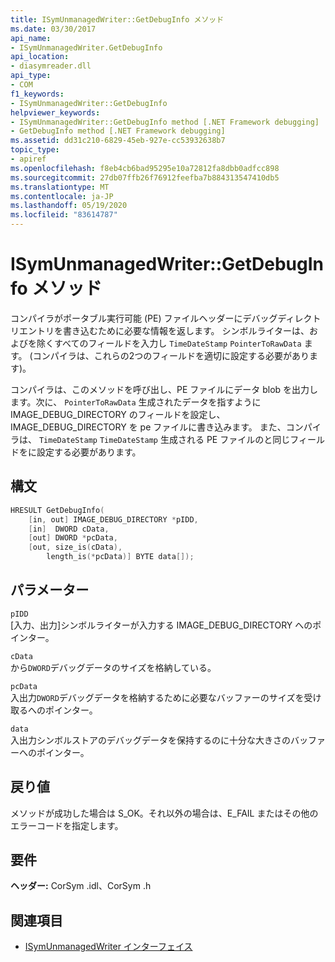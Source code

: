 ```yaml
---
title: ISymUnmanagedWriter::GetDebugInfo メソッド
ms.date: 03/30/2017
api_name:
- ISymUnmanagedWriter.GetDebugInfo
api_location:
- diasymreader.dll
api_type:
- COM
f1_keywords:
- ISymUnmanagedWriter::GetDebugInfo
helpviewer_keywords:
- ISymUnmanagedWriter::GetDebugInfo method [.NET Framework debugging]
- GetDebugInfo method [.NET Framework debugging]
ms.assetid: dd31c210-6829-45eb-927e-cc53932638b7
topic_type:
- apiref
ms.openlocfilehash: f8eb4cb6bad95295e10a72812fa8dbb0adfcc898
ms.sourcegitcommit: 27db07ffb26f76912feefba7b884313547410db5
ms.translationtype: MT
ms.contentlocale: ja-JP
ms.lasthandoff: 05/19/2020
ms.locfileid: "83614787"
---
```

# <a name="isymunmanagedwritergetdebuginfo-method"></a>ISymUnmanagedWriter::GetDebugInfo メソッド
コンパイラがポータブル実行可能 (PE) ファイルヘッダーにデバッグディレクトリエントリを書き込むために必要な情報を返します。 シンボルライターは、およびを除くすべてのフィールドを入力し `TimeDateStamp` `PointerToRawData` ます。 (コンパイラは、これらの2つのフィールドを適切に設定する必要があります)。  
  
 コンパイラは、このメソッドを呼び出し、PE ファイルにデータ blob を出力します。次に、 `PointerToRawData` 生成されたデータを指すように IMAGE_DEBUG_DIRECTORY のフィールドを設定し、IMAGE_DEBUG_DIRECTORY を pe ファイルに書き込みます。 また、コンパイラは、 `TimeDateStamp` `TimeDateStamp` 生成される PE ファイルのと同じフィールドをに設定する必要があります。  
  
## <a name="syntax"></a>構文  
  
```cpp  
HRESULT GetDebugInfo(  
    [in, out] IMAGE_DEBUG_DIRECTORY *pIDD,  
    [in]  DWORD cData,  
    [out] DWORD *pcData,  
    [out, size_is(cData),  
        length_is(*pcData)] BYTE data[]);  
```  
  
## <a name="parameters"></a>パラメーター  
 `pIDD`  
 [入力、出力]シンボルライターが入力する IMAGE_DEBUG_DIRECTORY へのポインター。  
  
 `cData`  
 から`DWORD`デバッグデータのサイズを格納している。  
  
 `pcData`  
 入出力`DWORD`デバッグデータを格納するために必要なバッファーのサイズを受け取るへのポインター。  
  
 `data`  
 入出力シンボルストアのデバッグデータを保持するのに十分な大きさのバッファーへのポインター。  
  
## <a name="return-value"></a>戻り値  
 メソッドが成功した場合は S_OK。それ以外の場合は、E_FAIL またはその他のエラーコードを指定します。  
  
## <a name="requirements"></a>要件  
 **ヘッダー:** CorSym .idl、CorSym .h  
  
## <a name="see-also"></a>関連項目

- [ISymUnmanagedWriter インターフェイス](isymunmanagedwriter-interface.md)
